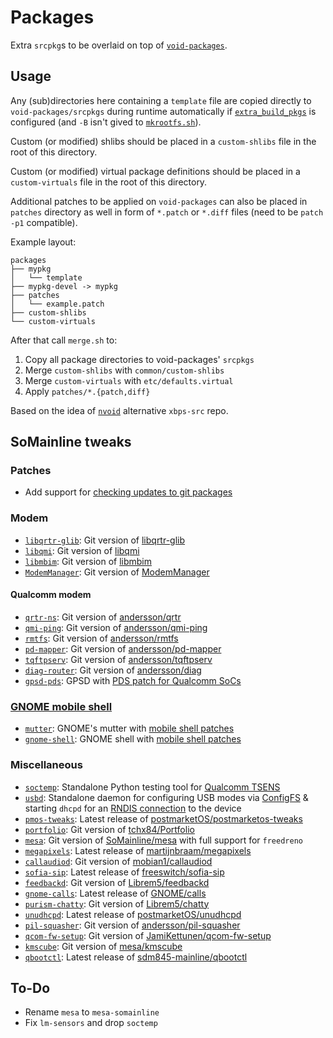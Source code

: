 # Packages
Extra `srcpkg`s to be overlaid on top of [`void-packages`](https://github.com/void-linux/void-packages).

## Usage
Any (sub)directories here containing a `template` file are copied directly to `void-packages/srcpkgs` during runtime automatically if [`extra_build_pkgs`](../config.sh) is configured (and `-B` isn't gived to [`mkrootfs.sh`](../mkrootfs.sh)).

Custom (or modified) shlibs should be placed in a `custom-shlibs` file in the root of this directory.

Custom (or modified) virtual package definitions should be placed in a `custom-virtuals` file in the root of this directory.

Additional patches to be applied on `void-packages` can also be placed in `patches` directory as well in form of `*.patch` or `*.diff` files (need to be `patch -p1` compatible).

Example layout:
```
packages
├── mypkg
│   └── template
├── mypkg-devel -> mypkg
├── patches
│   └── example.patch
├── custom-shlibs
└── custom-virtuals
```

After that call `merge.sh` to:
1. Copy all package directories to void-packages' `srcpkgs`
2. Merge `custom-shlibs` with `common/custom-shlibs`
3. Merge `custom-virtuals` with `etc/defaults.virtual`
4. Apply `patches/*.{patch,diff}`

Based on the idea of [`nvoid`](https://github.com/not-void/nvoid) alternative `xbps-src` repo.

## SoMainline tweaks
### Patches
* Add support for [checking updates to git packages](patches/0001-update-check-add-support-for-git-packages.patch)
### Modem
* [`libqrtr-glib`](modem/libqrtr-glib): Git version of [libqrtr-glib](https://gitlab.freedesktop.org/mobile-broadband/libqrtr-glib)
* [`libqmi`](modem/libqmi): Git version of [libqmi](https://gitlab.freedesktop.org/mobile-broadband/libqmi)
* [`libmbim`](modem/libmbim): Git version of [libmbim](https://gitlab.freedesktop.org/mobile-broadband/libmbim)
* [`ModemManager`](modem/ModemManager): Git version of [ModemManager](https://gitlab.freedesktop.org/mobile-broadband/ModemManager)
#### Qualcomm modem
* [`qrtr-ns`](modem/qcom/qrtr-ns): Git version of [andersson/qrtr](https://github.com/andersson/qrtr)
* [`qmi-ping`](modem/qcom/qmi-ping): Git version of [andersson/qmi-ping](https://github.com/andersson/qmi-ping)
* [`rmtfs`](modem/qcom/rmtfs): Git version of [andersson/rmtfs](https://github.com/andersson/rmtfs)
* [`pd-mapper`](modem/qcom/pd-mapper): Git version of [andersson/pd-mapper](https://github.com/andersson/pd-mapper)
* [`tqftpserv`](modem/qcom/tqftpserv): Git version of [andersson/tqftpserv](https://github.com/andersson/tqftpserv)
* [`diag-router`](modem/qcom/diag-router): Git version of [andersson/diag](https://github.com/andersson/diag)
* [`gpsd-pds`](modem/gpsd-pds): GPSD with [PDS patch for Qualcomm SoCs](https://gitlab.com/gpsd/gpsd/-/merge_requests/139)
### [GNOME mobile shell](https://blogs.gnome.org/shell-dev/2022/09/09/gnome-shell-on-mobile-an-update/)
* [`mutter`](gnome-mobile-shell/mutter): GNOME's mutter with [mobile shell patches](https://gitlab.gnome.org/verdre/mutter/-/tree/mobile-shell-devel)
* [`gnome-shell`](gnome-mobile-shell/gnome-shell): GNOME shell with [mobile shell patches](https://gitlab.gnome.org/verdre/gnome-shell/-/tree/mobile-shell-devel)
### Miscellaneous
* [`soctemp`](misc/soctemp): Standalone Python testing tool for [Qualcomm TSENS](https://cateee.net/lkddb/web-lkddb/QCOM_TSENS.html)
* [`usbd`](misc/usbd): Standalone daemon for configuring USB modes via [ConfigFS](https://www.kernel.org/doc/html/latest/usb/gadget_configfs.html) & starting `dhcpd` for an [RNDIS connection](https://cateee.net/lkddb/web-lkddb/USB_CONFIGFS_RNDIS.html) to the device
* [`pmos-tweaks`](misc/pmos-tweaks): Latest release of [postmarketOS/postmarketos-tweaks](https://gitlab.com/postmarketOS/postmarketos-tweaks)
* [`portfolio`](misc/portfolio): Git version of [tchx84/Portfolio](https://github.com/tchx84/Portfolio)
* [`mesa`](misc/mesa): Git version of [SoMainline/mesa](https://github.com/SoMainline/mesa) with full support for `freedreno`
* [`megapixels`](misc/megapixels): Latest release of [martijnbraam/megapixels](https://git.sr.ht/~martijnbraam/megapixels)
* [`callaudiod`](misc/callaudiod): Git version of [mobian1/callaudiod](https://gitlab.com/mobian1/callaudiod)
* [`sofia-sip`](misc/sofia-sip): Latest release of [freeswitch/sofia-sip](https://github.com/freeswitch/sofia-sip)
* [`feedbackd`](misc/feedbackd): Git version of [Librem5/feedbackd](https://source.puri.sm/Librem5/feedbackd)
* [`gnome-calls`](misc/gnome-calls): Latest release of [GNOME/calls](https://gitlab.gnome.org/GNOME/calls)
* [`purism-chatty`](misc/purism-chatty): Git version of [Librem5/chatty](https://source.puri.sm/Librem5/chatty)
* [`unudhcpd`](misc/unudhcpd): Latest release of [postmarketOS/unudhcpd](https://gitlab.com/postmarketOS/unudhcpd)
* [`pil-squasher`](misc/pil-squasher): Git version of [andersson/pil-squasher](https://github.com/andersson/pil-squasher)
* [`qcom-fw-setup`](misc/qcom-fw-setup): Git version of [JamiKettunen/qcom-fw-setup](https://github.com/JamiKettunen/qcom-fw-setup)
* [`kmscube`](misc/kmscube): Git version of [mesa/kmscube](https://gitlab.freedesktop.org/mesa/kmscube)
* [`qbootctl`](misc/qbootctl): Latest release of [sdm845-mainline/qbootctl](https://gitlab.com/sdm845-mainline/qbootctl)

## To-Do
* Rename `mesa` to `mesa-somainline`
* Fix `lm-sensors` and drop `soctemp`
